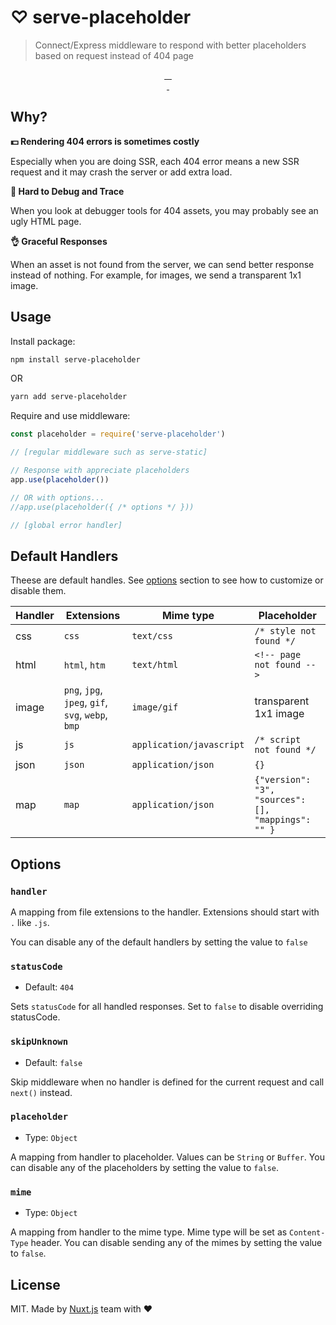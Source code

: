 # ♡ serve-placeholder

> Connect/Express middleware to respond with better placeholders based on request instead of 404 page

<p align="center">
<a href="https://david-dm.org/nuxt/serve-placeholder">
    <img alt="" src="https://david-dm.org/nuxt/serve-placeholder/status.svg?style=flat-square">
</a>
<a href="https://standardjs.com">
    <img alt="" src="https://img.shields.io/badge/code_style-standard-brightgreen.svg?style=flat-square">
</a>
<a href="https://circleci.com/gh/nuxt/serve-placeholder">
    <img alt="" src="https://img.shields.io/circleci/project/github/nuxt/serve-placeholder.svg?style=flat-square">
</a>
<a href="https://codecov.io/gh/nuxt/serve-placeholder">
    <img alt="" src="https://img.shields.io/codecov/c/github/nuxt/serve-placeholder.svg?style=flat-square">
</a>
<br>
<a href="https://npmjs.com/package/serve-placeholder">
    <img alt="" src="https://img.shields.io/npm/v/serve-placeholder/latest.svg?style=flat-square">
</a>
<a href="https://npmjs.com/package/serve-placeholder">
    <img alt="" src="https://img.shields.io/npm/dt/serve-placeholder.svg?style=flat-square">
</a>
</p>

## Why?

**💵 Rendering 404 errors is sometimes costly**

Especially when you are doing SSR, each 404 error means a new SSR request and it may crash the server or add extra load.

**👣 Hard to Debug and Trace**

When you look at debugger tools for 404 assets, you may probably see an ugly HTML page.

**👌 Graceful Responses**

When an asset is not found from the server, we can send better response instead of nothing. For example, for images, we send a transparent 1x1 image.

## Usage

Install package:

```bash
npm install serve-placeholder
```

OR

```bash
yarn add serve-placeholder
```

Require and use middleware:

```js
const placeholder = require('serve-placeholder')

// [regular middleware such as serve-static]

// Response with appreciate placeholders
app.use(placeholder())

// OR with options...
//app.use(placeholder({ /* options */ }))

// [global error handler]
```


## Default Handlers

Theese are default handles. See [options](#options) section to see how to customize or disable them.

Handler  | Extensions                                        | Mime type                |  Placeholder
---------|---------------------------------------------------|--------------------------|-------------------
css      | `css`                                             | `text/css`               | `/* style not found */`
html     | `html`, `htm`                                     | `text/html`              | `<!-- page not found -->`
image    | `png`, `jpg`, `jpeg`, `gif`, `svg`, `webp`, `bmp` | `image/gif`              | transparent 1x1  image
js       | `js`                                              | `application/javascript` | `/* script not found */`
json     | `json`                                            | `application/json`       | `{}`
map      | `map`                                             | `application/json`       | `{"version": "3", "sources": [], "mappings": "" }`

## Options

### `handler`

A mapping from file extensions to the handler. Extensions should start with `.` like `.js`.

You can disable any of the default handlers by setting the value to `false`

### `statusCode`

- Default: `404`

Sets `statusCode` for all handled responses. Set to `false` to disable overriding statusCode.

### `skipUnknown`

- Default: `false`

Skip middleware when no handler is defined for the current request and call `next()` instead.

### `placeholder`

- Type: `Object`

A mapping from handler to placeholder. Values can be `String` or `Buffer`. You can disable any of the placeholders by setting the value to `false`.

### `mime`

- Type: `Object`

A mapping from handler to the mime type. Mime type will be set as `Content-Type` header. You can disable sending any of the mimes by setting the value to `false`.

## License

MIT. Made by [Nuxt.js](https://nuxtjs.org) team with ❤️
